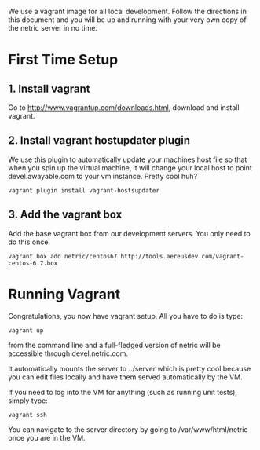 We use a vagrant image for all local development. Follow the directions in this document and you will be up and running with your very own copy of the netric server in no time.

# First Time Setup

## 1. Install vagrant
Go to http://www.vagrantup.com/downloads.html, download and install vagrant.

## 2. Install vagrant hostupdater plugin

We use this plugin to automatically update your machines host file so that when you spin up the virtual machine, it will change your local host to point devel.awayable.com to your vm instance. Pretty cool huh?

	vagrant plugin install vagrant-hostsupdater

## 3. Add the vagrant box

Add the base vagrant box from our development servers. You only need to do this once.

	vagrant box add netric/centos67 http://tools.aereusdev.com/vagrant-centos-6.7.box 


# Running Vagrant

Congratulations, you now have vagrant setup. All you have to do is type:

	vagrant up

from the command line and a full-fledged version of netric will be accessible through devel.netric.com.

It automatically mounts the server to ../server which is pretty cool because you can edit files locally and have them served automatically by the VM.

If you need to log into the VM for anything (such as running unit tests), simply type:

	vagrant ssh

You can navigate to the server directory by going to /var/www/html/netric once you are in the VM.
